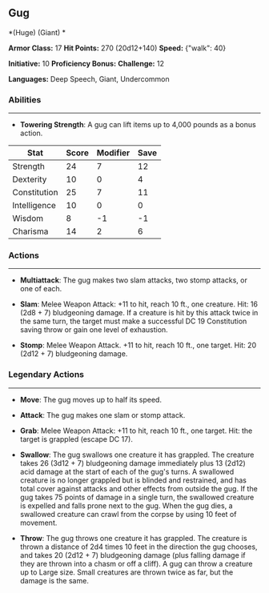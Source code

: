 ## Gug
*(Huge) (Giant) *

**Armor Class:** 17
**Hit Points:** 270 (20d12+140)
**Speed:** {"walk": 40}

**Initiative:** 10
**Proficiency Bonus:**
**Challenge:** 12

**Languages:** Deep Speech, Giant, Undercommon

### Abilities
 --- 
- **Towering Strength**: A gug can lift items up to 4,000 pounds as a bonus action.



| Stat | Score | Modifier | Save |
| ---- | ---- | ---- | ---- |
| Strength | 24 | 7 | 12 |
| Dexterity | 10 | 0 | 4 |
| Constitution | 25 | 7 | 11 |
| Intelligence | 10 | 0 | 0 |
| Wisdom | 8 | -1 | -1 |
| Charisma | 14 | 2 | 6 |

### Actions
 --- 
- **Multiattack**: The gug makes two slam attacks, two stomp attacks, or one of each.

- **Slam**: Melee Weapon Attack: +11 to hit, reach 10 ft., one creature. Hit: 16 (2d8 + 7) bludgeoning damage. If a creature is hit by this attack twice in the same turn, the target must make a successful DC 19 Constitution saving throw or gain one level of exhaustion.

- **Stomp**: Melee Weapon Attack. +11 to hit, reach 10 ft., one target. Hit: 20 (2d12 + 7) bludgeoning damage.

### Legendary Actions
 --- 
- **Move**: The gug moves up to half its speed.

- **Attack**: The gug makes one slam or stomp attack.

- **Grab**: Melee Weapon Attack: +11 to hit, reach 10 ft., one target. Hit: the target is grappled (escape DC 17).

- **Swallow**: The gug swallows one creature it has grappled. The creature takes 26 (3d12 + 7) bludgeoning damage immediately plus 13 (2d12) acid damage at the start of each of the gug's turns. A swallowed creature is no longer grappled but is blinded and restrained, and has total cover against attacks and other effects from outside the gug. If the gug takes 75 points of damage in a single turn, the swallowed creature is expelled and falls prone next to the gug. When the gug dies, a swallowed creature can crawl from the corpse by using 10 feet of movement.

- **Throw**: The gug throws one creature it has grappled. The creature is thrown a distance of 2d4 times 10 feet in the direction the gug chooses, and takes 20 (2d12 + 7) bludgeoning damage (plus falling damage if they are thrown into a chasm or off a cliff). A gug can throw a creature up to Large size. Small creatures are thrown twice as far, but the damage is the same.

